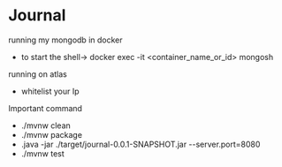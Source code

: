 # Journal
running my mongodb in docker 
- to start the shell-> docker exec -it <container_name_or_id> mongosh

running on atlas
- whitelist your Ip

Important command
- ./mvnw clean        
- ./mvnw package  
- .java -jar ./target/journal-0.0.1-SNAPSHOT.jar --server.port=8080
- ./mvnw test

